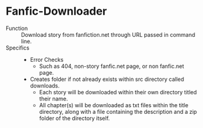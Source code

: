 # Fanfic-Downloader

<dl>
  <dt>Function</dt>
  <dd>Download story from fanfiction.net through URL passed in command line.</dd>

  <dt>Specifics</dt>
  <dd>
    <ul>
      <li>
        Error Checks
        <ul>
          <li>
            Such as 404, non-story fanfic.net page, or non fanfic.net page.
          </li>
         </ul>
      </li>
      <li>
        Creates folder if not already exists within src directory called downloads.
        <ul>
          <li>
            Each story will be downloaded within their own directory titled their name.
          </li>
          <li>
            All chapter(s) will be downloaded as txt files within the title directory, along with a file containing the description and a zip folder of the directory itself.
          </li>
        </ul>
      </li>
    </ul>
  </dd>
</dl>

